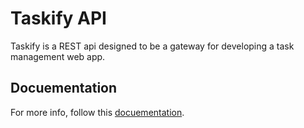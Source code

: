 
# Taskify API

Taskify is a REST api designed to be a gateway for developing a task management web app.



## Docuementation

For more info, follow this [docuementation](https://documenter.getpostman.com/view/33205971/2sA2rFRKMa).

